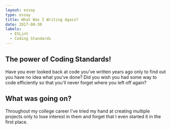 ```yaml
---
layout: essay
type: essay
title: What Was I Writing Again?
date: 2017-08-30
labels:
  - ESLint
  - Coding Standards
---
```


## The power of Coding Standards!
Have you ever looked back at code you've written years ago only to find out you have no idea what you've done? Did you wish you had some way to code efficiently so that you'll never forget where you left off again?

## What was going on?
Throughout my college career I've tried my hand at creating multiple projects only to lose interest in them and forget that I even started it in the first place. 
